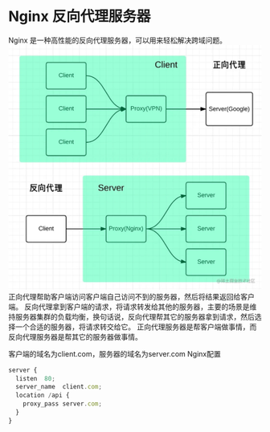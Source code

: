 # Nginx 反向代理服务器

Nginx 是一种高性能的反向代理服务器，可以用来轻松解决跨域问题。
![img](./assets/16791289303593.jpg)
正向代理帮助客户端访问客户端自己访问不到的服务器，然后将结果返回给客户端。
反向代理拿到客户端的请求，将请求转发给其他的服务器，主要的场景是维持服务器集群的负载均衡，换句话说，反向代理帮其它的服务器拿到请求，然后选择一个合适的服务器，将请求转交给它。
正向代理服务器是帮客户端做事情，而反向代理服务器是帮其它的服务器做事情。

客户端的域名为client.com，服务器的域名为server.com
Nginx配置

```js
server {
  listen  80;
  server_name  client.com;
  location /api {
    proxy_pass server.com;
  }
}
```
